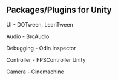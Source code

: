 ## Packages/Plugins for Unity 
UI - DOTween, LeanTween

Audio - BroAudio

Debugging - Odin Inspector

Controller - FPSController Unity

Camera - Cinemachine
